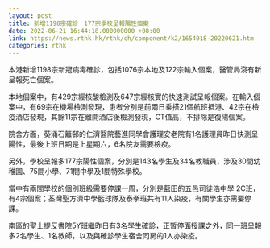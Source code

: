 ```yaml
---
layout: post
title: 新增1198宗確診　177宗學校呈報陽性個案
date: 2022-06-21 16:44:18.000000000 +08:00
link: https://news.rthk.hk/rthk/ch/component/k2/1654018-20220621.htm
categories: rthk
---
```


本港新增1198宗新冠病毒確診，包括1076宗本地及122宗輸入個案，醫管局沒有新呈報死亡個案。

本地個案中，有429宗經核酸檢測及647宗經核實的快速測試呈報個案。在輸入個案中，有69宗在機場檢測發現，患者分別是前兩日乘搭21個航班抵港、42宗在檢疫酒店發現，其餘11宗在離開酒店後檢測發現，CT值高，不排除是復陽個案。

院舍方面，葵涌石籬邨的仁濟醫院藝進同學會護理安老院有1名護理員昨日快測呈陽性，最後上班日期是上星期六，6名院友需要檢疫。

另外，學校呈報多177宗陽性個案，分別是143名學生及34名教職員，涉及30間幼稚園、75間小學、71間中學及1間特殊學校。

當中有兩間學校的個別班級需要停課一周，分別是藍田的五邑司徒浩中學 2C班，有4宗個案；荃灣聖方濟中學籃球隊及泰拳班共有11人染疫，有關學生亦需要停課。

南區的聖士提反書院5Y班繼昨日有3名學生確診，正暫停面授課之外，同一班呈報多2名學生、1名教師，以及與確診學生宿舍同房的1人亦染疫。
